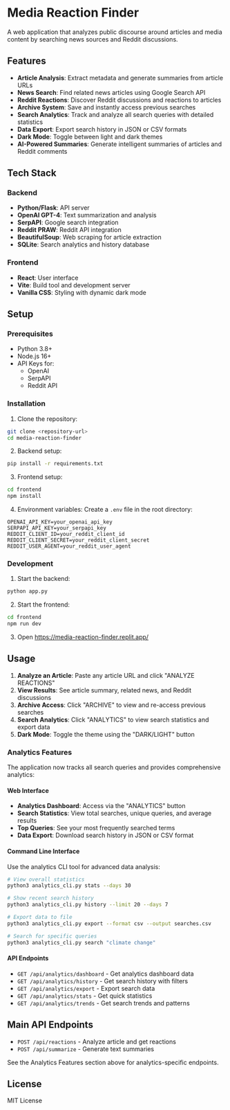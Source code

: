 # Media Reaction Finder

A web application that analyzes public discourse around articles and media content by searching news sources and Reddit discussions.

## Features

- **Article Analysis**: Extract metadata and generate summaries from article URLs
- **News Search**: Find related news articles using Google Search API
- **Reddit Reactions**: Discover Reddit discussions and reactions to articles
- **Archive System**: Save and instantly access previous searches
- **Search Analytics**: Track and analyze all search queries with detailed statistics
- **Data Export**: Export search history in JSON or CSV formats
- **Dark Mode**: Toggle between light and dark themes
- **AI-Powered Summaries**: Generate intelligent summaries of articles and Reddit comments

## Tech Stack

### Backend
- **Python/Flask**: API server
- **OpenAI GPT-4**: Text summarization and analysis
- **SerpAPI**: Google search integration
- **Reddit PRAW**: Reddit API integration
- **BeautifulSoup**: Web scraping for article extraction
- **SQLite**: Search analytics and history database

### Frontend
- **React**: User interface
- **Vite**: Build tool and development server
- **Vanilla CSS**: Styling with dynamic dark mode

## Setup

### Prerequisites
- Python 3.8+
- Node.js 16+
- API Keys for:
  - OpenAI
  - SerpAPI
  - Reddit API

### Installation

1. Clone the repository:
```bash
git clone <repository-url>
cd media-reaction-finder
```

2. Backend setup:
```bash
pip install -r requirements.txt
```

3. Frontend setup:
```bash
cd frontend
npm install
```

4. Environment variables:
Create a `.env` file in the root directory:
```env
OPENAI_API_KEY=your_openai_api_key
SERPAPI_API_KEY=your_serpapi_key
REDDIT_CLIENT_ID=your_reddit_client_id
REDDIT_CLIENT_SECRET=your_reddit_client_secret
REDDIT_USER_AGENT=your_reddit_user_agent
```

### Development

1. Start the backend:
```bash
python app.py
```

2. Start the frontend:
```bash
cd frontend
npm run dev
```

3. Open https://media-reaction-finder.replit.app/

## Usage

1. **Analyze an Article**: Paste any article URL and click "ANALYZE REACTIONS"
2. **View Results**: See article summary, related news, and Reddit discussions
3. **Archive Access**: Click "ARCHIVE" to view and re-access previous searches
4. **Search Analytics**: Click "ANALYTICS" to view search statistics and export data
5. **Dark Mode**: Toggle the theme using the "DARK/LIGHT" button

### Analytics Features

The application now tracks all search queries and provides comprehensive analytics:

#### Web Interface
- **Analytics Dashboard**: Access via the "ANALYTICS" button
- **Search Statistics**: View total searches, unique queries, and average results
- **Top Queries**: See your most frequently searched terms
- **Data Export**: Download search history in JSON or CSV format

#### Command Line Interface
Use the analytics CLI tool for advanced data analysis:

```bash
# View overall statistics
python3 analytics_cli.py stats --days 30

# Show recent search history
python3 analytics_cli.py history --limit 20 --days 7

# Export data to file
python3 analytics_cli.py export --format csv --output searches.csv

# Search for specific queries
python3 analytics_cli.py search "climate change"
```

#### API Endpoints
- `GET /api/analytics/dashboard` - Get analytics dashboard data
- `GET /api/analytics/history` - Get search history with filters
- `GET /api/analytics/export` - Export search data
- `GET /api/analytics/stats` - Get quick statistics
- `GET /api/analytics/trends` - Get search trends and patterns

## Main API Endpoints

- `POST /api/reactions` - Analyze article and get reactions
- `POST /api/summarize` - Generate text summaries

See the Analytics Features section above for analytics-specific endpoints.

## License

MIT License
